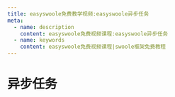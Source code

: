 ```yaml
---
title: easyswoole免费教学视频:easyswoole异步任务
meta:
  - name: description
    content: easyswoole免费视频课程:easyswoole异步任务
  - name: keywords
    content: easyswoole免费视频课程|swoole框架免费教程
---
```

# 异步任务
<script type="text/javascript" src="/Js/Ckplayer/ckplayer.js"></script>
<div class="video" style="width: 50rem;height: 30rem;"></div>
<script type="text/javascript">
    var videoObject = {
    		container: '.video',
    		variable: 'player',
    		video:'http://easyswoole.oss-cn-shenzhen.aliyuncs.com/%E5%85%A5%E9%97%A8%E6%95%99%E7%A8%8B1/task.mp4'
    	};
    var player=new ckplayer(videoObject);
</script>

